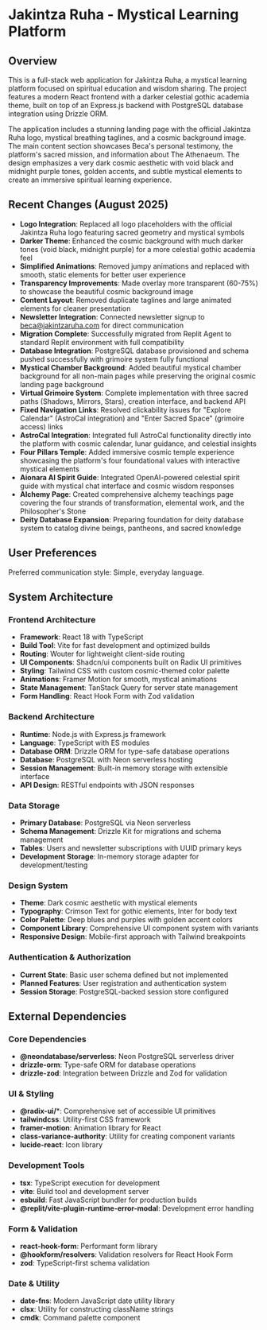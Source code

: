 # Jakintza Ruha - Mystical Learning Platform

## Overview

This is a full-stack web application for Jakintza Ruha, a mystical learning platform focused on spiritual education and wisdom sharing. The project features a modern React frontend with a darker celestial gothic academia theme, built on top of an Express.js backend with PostgreSQL database integration using Drizzle ORM.

The application includes a stunning landing page with the official Jakintza Ruha logo, mystical breathing taglines, and a cosmic background image. The main content section showcases Beca's personal testimony, the platform's sacred mission, and information about The Athenaeum. The design emphasizes a very dark cosmic aesthetic with void black and midnight purple tones, golden accents, and subtle mystical elements to create an immersive spiritual learning experience.

## Recent Changes (August 2025)

- **Logo Integration**: Replaced all logo placeholders with the official Jakintza Ruha logo featuring sacred geometry and mystical symbols
- **Darker Theme**: Enhanced the cosmic background with much darker tones (void black, midnight purple) for a more celestial gothic academia feel
- **Simplified Animations**: Removed jumpy animations and replaced with smooth, static elements for better user experience
- **Transparency Improvements**: Made overlay more transparent (60-75%) to showcase the beautiful cosmic background image
- **Content Layout**: Removed duplicate taglines and large animated elements for cleaner presentation
- **Newsletter Integration**: Connected newsletter signup to beca@jakintzaruha.com for direct communication
- **Migration Complete**: Successfully migrated from Replit Agent to standard Replit environment with full compatibility
- **Database Integration**: PostgreSQL database provisioned and schema pushed successfully with grimoire system fully functional
- **Mystical Chamber Background**: Added beautiful mystical chamber background for all non-main pages while preserving the original cosmic landing page background
- **Virtual Grimoire System**: Complete implementation with three sacred paths (Shadows, Mirrors, Stars), creation interface, and backend API
- **Fixed Navigation Links**: Resolved clickability issues for "Explore Calendar" (AstroCal integration) and "Enter Sacred Space" (grimoire access) links
- **AstroCal Integration**: Integrated full AstroCal functionality directly into the platform with cosmic calendar, lunar guidance, and celestial insights
- **Four Pillars Temple**: Added immersive cosmic temple experience showcasing the platform's four foundational values with interactive mystical elements
- **Aionara AI Spirit Guide**: Integrated OpenAI-powered celestial spirit guide with mystical chat interface and cosmic wisdom responses
- **Alchemy Page**: Created comprehensive alchemy teachings page covering the four strands of transformation, elemental work, and the Philosopher's Stone
- **Deity Database Expansion**: Preparing foundation for deity database system to catalog divine beings, pantheons, and sacred knowledge

## User Preferences

Preferred communication style: Simple, everyday language.

## System Architecture

### Frontend Architecture
- **Framework**: React 18 with TypeScript
- **Build Tool**: Vite for fast development and optimized builds
- **Routing**: Wouter for lightweight client-side routing
- **UI Components**: Shadcn/ui components built on Radix UI primitives
- **Styling**: Tailwind CSS with custom cosmic-themed color palette
- **Animations**: Framer Motion for smooth, mystical animations
- **State Management**: TanStack Query for server state management
- **Form Handling**: React Hook Form with Zod validation

### Backend Architecture
- **Runtime**: Node.js with Express.js framework
- **Language**: TypeScript with ES modules
- **Database ORM**: Drizzle ORM for type-safe database operations
- **Database**: PostgreSQL with Neon serverless hosting
- **Session Management**: Built-in memory storage with extensible interface
- **API Design**: RESTful endpoints with JSON responses

### Data Storage
- **Primary Database**: PostgreSQL via Neon serverless
- **Schema Management**: Drizzle Kit for migrations and schema management
- **Tables**: Users and newsletter subscriptions with UUID primary keys
- **Development Storage**: In-memory storage adapter for development/testing

### Design System
- **Theme**: Dark cosmic aesthetic with mystical elements
- **Typography**: Crimson Text for gothic elements, Inter for body text
- **Color Palette**: Deep blues and purples with golden accent colors
- **Component Library**: Comprehensive UI component system with variants
- **Responsive Design**: Mobile-first approach with Tailwind breakpoints

### Authentication & Authorization
- **Current State**: Basic user schema defined but not implemented
- **Planned Features**: User registration and authentication system
- **Session Storage**: PostgreSQL-backed session store configured

## External Dependencies

### Core Dependencies
- **@neondatabase/serverless**: Neon PostgreSQL serverless driver
- **drizzle-orm**: Type-safe ORM for database operations
- **drizzle-zod**: Integration between Drizzle and Zod for validation

### UI & Styling
- **@radix-ui/***: Comprehensive set of accessible UI primitives
- **tailwindcss**: Utility-first CSS framework
- **framer-motion**: Animation library for React
- **class-variance-authority**: Utility for creating component variants
- **lucide-react**: Icon library

### Development Tools
- **tsx**: TypeScript execution for development
- **vite**: Build tool and development server
- **esbuild**: Fast JavaScript bundler for production builds
- **@replit/vite-plugin-runtime-error-modal**: Development error handling

### Form & Validation
- **react-hook-form**: Performant form library
- **@hookform/resolvers**: Validation resolvers for React Hook Form
- **zod**: TypeScript-first schema validation

### Date & Utility
- **date-fns**: Modern JavaScript date utility library
- **clsx**: Utility for constructing className strings
- **cmdk**: Command palette component